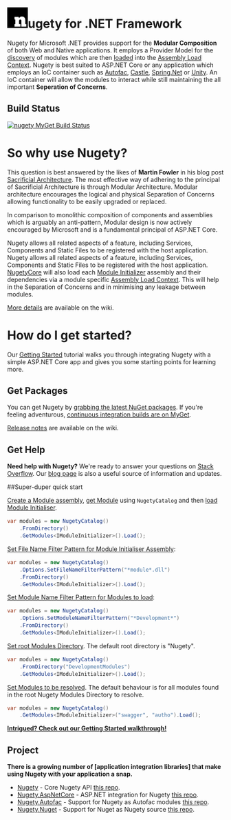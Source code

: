 # <img src="https://github.com/thinkabouthub/Nugety/blob/master/nugety_icon.png" width="48">ugety for .NET Framework

Nugety for Microsoft .NET provides support for the **Modular Composition** of both Web and Native applications. It employs a Provider Model for the [discovery](https://github.com/thinkabouthub/NugetyCore/wiki/Module-Discovery) of modules which are then [loaded](https://github.com/thinkabouthub/NugetyCore/wiki/Load-Module) into the [Assembly Load Context](https://github.com/thinkabouthub/NugetyCore/wiki/Assembly-Load-Context). Nugety is best suited to ASP.NET Core or any application which employs an IoC container such as [Autofac](https://autofac.org), [Castle](http://www.castleproject.org/container/index.html), [Spring.Net](http://www.springframework.net/) or [Unity](http://unity.codeplex.com/). An IoC container will allow the modules to interact while still maintaining the all important **Seperation of Concerns**.
 
## Build Status
<a href="https://www.myget.org/"><img src="https://www.myget.org/BuildSource/Badge/nugety?identifier=751a41fc-bba0-4db0-951c-2633cb3ae9c0" alt="nugety MyGet Build Status" /></a>

# So why use Nugety?

This question is best answered by the likes of **Martin Fowler** in his blog post [Sacrificial Architecture](http://martinfowler.com/bliki/SacrificialArchitecture.html). The most effective way of adhering to the principal of Sacrificial Architecture is through Modular Architecture. Modular architecture encourages the logical and physical Separation of Concerns allowing functionality to be easily upgraded or replaced.

In comparison to monolithic composition of components and assemblies which is arguably an anti-pattern, Modular design is now actively encouraged by Microsoft and is a fundamental principal of ASP.NET Core.

Nugety allows all related aspects of a feature, including Services, Components and Static Files to be registered with the host application. Nugety allows all related aspects of a feature, including Services, Components and Static Files to be registered with the host application. [NugetyCore](https://github.com/thinkabouthub/NugetyCore) will also load each [Module Initializer](https://github.com/thinkabouthub/NugetyCore/wiki/Module-Initializer) assembly and their dependencies via a module specific [Assembly Load Context](https://github.com/thinkabouthub/NugetyCore/wiki/Assembly-Load-Context). This will help in the Separation of Concerns and in minimising any leakage between modules.

[More details](https://github.com/thinkabouthub/NugetyCore/wiki/Use-Cases) are available on the wiki.

# How do I get started?
Our [Getting Started](https://github.com/thinkabouthub/NugetyCore/wiki/getting-started/) tutorial walks you through integrating Nugety with a simple ASP.NET Core app and gives you some starting points for learning more.

## Get Packages

You can get Nugety by [grabbing the latest NuGet packages](https://www.myget.org/feed/nugety/package/nuget/Nugety). If you're feeling adventurous, [continuous integration builds are on MyGet](https://www.myget.org/gallery/nugety).

[Release notes](https://github.com/thinkabouthub/nugety/release-notes) are available on the wiki.

## Get Help

**Need help with Nugety?** We're ready to answer your questions on [Stack Overflow](http://stackoverflow.com/questions/tagged/nugety). Our [blog page](https://thinkabout.ghost.io/) is also a useful source of information and updates.

##Super-duper quick start

[Create a Module assembly](https://github.com/thinkabouthub/NugetyCore/wiki/create-module/), [get Module](https://github.com/thinkabouthub/NugetyCore/wiki/get-module/) using `NugetyCatalog` and then [load Module Initialiser](https://github.com/thinkabouthub/NugetyCore/wiki/load-module/).

```C#
var modules = new NugetyCatalog()
	.FromDirectory()
	.GetModules<IModuleInitializer>().Load();
```

[Set File Name Filter Pattern for Module Initialiser Assembly](https://github.com/thinkabouthub/NugetyCore/wiki/SetFileNameFilterPattern/):

```C#
var modules = new NugetyCatalog()
	.Options.SetFileNameFilterPattern("*module*.dll")
	.FromDirectory()
	.GetModules<IModuleInitializer>().Load();
```

[Set Module Name Filter Pattern for Modules to load](https://github.com/thinkabouthub/NugetyCore/wiki/SetModuleNameFilterPattern/):

```C#
var modules = new NugetyCatalog()
	.Options.SetModuleNameFilterPattern("*Development*")
	.FromDirectory()
	.GetModules<IModuleInitializer>().Load();
```

[Set root Modules Directory](https://github.com/thinkabouthub/NugetyCore/wiki/Module-Discovery). The default root directory is "Nugety".

```C#
var modules = new NugetyCatalog()
	.FromDirectory("DevelopmentModules")
	.GetModules<IModuleInitializer>().Load();
```

[Set Modules to be resolved](https://github.com/thinkabouthub/NugetyCore/wiki/get-module/). The default behaviour is for all modules found in the root Nugety Modules Directory to resolve.

```C#
var modules = new NugetyCatalog()
	.GetModules<IModuleInitializer>("swagger", "autho").Load();
```

**[Intrigued? Check out our Getting Started walkthrough!](https://github.com/thinkabouthub/NugetyCore/wiki/getting-started/)**

## Project

**There is a growing number of [application integration libraries] that make using Nugety with your application a snap.**

- [Nugety](https://www.myget.org/feed/nugety/package/nuget/Nugety) - Core Nugety API [this repo](https://github.com/thinkabouthub/Nugety).
- [Nugety.AspNetCore](https://www.myget.org/feed/nugety/package/nuget/Nugety.AspNetCore) - ASP.NET integration for Nugety [this repo](https://github.com/thinkabouthub/Nugety).
- [Nugety.Autofac](https://github.com/thinkabouthub/nugety) - Support for Nugety as Autofac modules [this repo](https://github.com/thinkabouthub/Nugety).
- [Nugety.Nuget](https://www.myget.org/feed/nugety/package/nuget/Nugety.Nuget) - Support for Nuget as Nugety source [this repo](https://github.com/thinkabouthub/Nugety).
